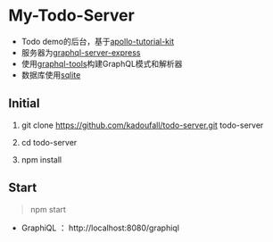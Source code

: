 # My-Todo-Server
- Todo demo的后台，基于[apollo-tutorial-kit](https://github.com/apollographql/apollo-tutorial-kit)
- 服务器为[graphql-server-express](http://dev.apollodata.com/tools/graphql-server/index.html)
- 使用[graphql-tools](https://github.com/apollographql/graphql-tools)构建GraphQL模式和解析器
- 数据库使用[sqlite](https://www.sqlite.org/)
## Initial
1. git clone https://github.com/kadoufall/todo-server.git todo-server

2. cd todo-server

3. npm install

## Start  
>npm start

- GraphiQL ： http://localhost:8080/graphiql
